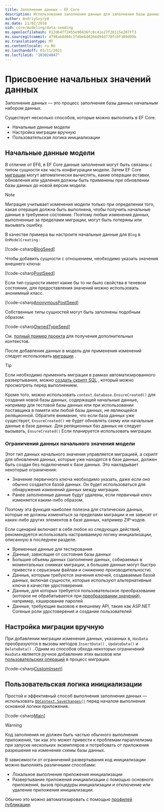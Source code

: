 ```yaml
---
title: Заполнение данных — EF Core
description: Использование заполнения данных для заполнения базы данных начальным набором данных с помощью Entity Framework Core
author: AndriySvyryd
ms.date: 11/02/2018
uid: core/modeling/data-seeding
ms.openlocfilehash: 812d64ff2455e90436fc8c41e27f28115e207ff3
ms.sourcegitcommit: 4798ab8d04c1fdbe6dd204d94d770fcbf309d09b
ms.translationtype: MT
ms.contentlocale: ru-RU
ms.lasthandoff: 03/11/2021
ms.locfileid: "103024047"
---
```

# <a name="data-seeding"></a>Присвоение начальных значений данных

Заполнение данных — это процесс заполнения базы данных начальным набором данных.

Существует несколько способов, которые можно выполнить в EF Core.

* Начальные данные модели
* Настройка миграции вручную
* Пользовательская логика инициализации

## <a name="model-seed-data"></a>Начальные данные модели

В отличие от EF6, в EF Core данные заполнения могут быть связаны с типом сущности как часть конфигурации модели. Затем EF Core [миграции](xref:core/managing-schemas/migrations/index) могут автоматически вычислять, какие операции вставки, обновления или удаления должны быть применены при обновлении базы данных до новой версии модели.

> [!NOTE]
> Миграция учитывает изменения модели только при определении того, какая операция должна быть выполнена, чтобы получить начальные данные в требуемое состояние. Поэтому любые изменения данных, выполненные за пределами миграции, могут быть потеряны или вызывать ошибку.

В качестве примера вы настроите начальные данные для `Blog` в `OnModelCreating` :

[!code-csharp[BlogSeed](../../../samples/core/Modeling/DataSeeding/DataSeedingContext.cs?name=BlogSeed)]

Чтобы добавить сущности с отношением, необходимо указать значения внешнего ключа:

[!code-csharp[PostSeed](../../../samples/core/Modeling/DataSeeding/DataSeedingContext.cs?name=PostSeed)]

Если тип сущности имеет какие бы то ни было свойства в теневом состоянии, для предоставления значений можно использовать анонимный класс.

[!code-csharp[AnonymousPostSeed](../../../samples/core/Modeling/DataSeeding/DataSeedingContext.cs?name=AnonymousPostSeed)]

Собственные типы сущностей могут быть заполнены подобным образом:

[!code-csharp[OwnedTypeSeed](../../../samples/core/Modeling/DataSeeding/DataSeedingContext.cs?name=OwnedTypeSeed)]

См. [полный пример проекта](https://github.com/dotnet/EntityFramework.Docs/tree/main/samples/core/Modeling/DataSeeding) для получения дополнительных контекстов.

После добавления данных в модель для применения изменений следует использовать [миграции](xref:core/managing-schemas/migrations/index) .

> [!TIP]
> Если необходимо применить миграции в рамках автоматизированного развертывания, можно [создать скрипт SQL](xref:core/managing-schemas/migrations/index#generate-sql-scripts) , который можно просмотреть перед выполнением.

Кроме того, можно использовать `context.Database.EnsureCreated()` для создания новой базы данных, содержащей начальные данные, например для тестовой базы данных или при использовании поставщика в памяти или любой базы данных, не являющейся реляционной. Обратите внимание, что если база данных уже существует, `EnsureCreated()` не будет обновлять схему или начальные данные в базе данных. Для реляционных баз данных не следует вызывать, `EnsureCreated()` Если планируется использовать миграции.

### <a name="limitations-of-model-seed-data"></a>Ограничения данных начального значения модели

Этот тип данных начального значения управляется миграцией, а скрипт для обновления данных, которые уже находятся в базе данных, должен быть создан без подключения к базе данных. Это накладывает некоторые ограничения:

* Значение первичного ключа необходимо указать, даже если оно обычно создается базой данных. Он будет использоваться для обнаружения изменений данных между миграции.
* Ранее заполненные данные будут удалены, если первичный ключ изменяется каким-либо образом.

Поэтому эта функция наиболее полезна для статических данных, которые не должны изменяться за пределами миграции и не зависят от каких-либо других элементов в базе данных, например ZIP-кодов.

Если сценарий включает в себя любое из следующих действий, рекомендуется использовать настраиваемую логику инициализации, описанную в последнем разделе.

* Временные данные для тестирования
* Данные, зависящие от состояния базы данных
* Большие объемы данных (заполнение данных, собираемых в моментальных снимках миграции, а большие данные могут быстро привести к серьезным файлам и снижению производительности).
* Данные, которым требуются значения ключей, создаваемые базой данных, включая сущности, которые используют альтернативные ключи в качестве удостоверения.
* Данные, для которых требуется пользовательское преобразование (которое не обрабатывается при [преобразовании значений](xref:core/modeling/value-conversions)), например, хэширование паролей
* Данные, требующие вызовов к внешнему API, такие как ASP.NET Coreные роли удостоверения и создание пользователей

## <a name="manual-migration-customization"></a>Настройка миграции вручную

При добавлении миграции изменения данных, указанных в, `HasData` преобразуются в вызовы методов `InsertData()` , `UpdateData()` и `DeleteData()` . Одним из способов обхода некоторых ограничений `HasData` является ручное добавление этих вызовов или [пользовательских операций](xref:core/managing-schemas/migrations/operations) в процесс миграции.

[!code-csharp[CustomInsert](../../../samples/core/Modeling/DataSeeding/Migrations/20181102235626_Initial.cs?name=CustomInsert)]

## <a name="custom-initialization-logic"></a>Пользовательская логика инициализации

Простой и эффективный способ выполнения заполнения данных — использовать [`DbContext.SaveChanges()`](xref:core/saving/index) перед началом выполнения основной логики приложения.

[!code-csharp[Main](../../../samples/core/Modeling/DataSeeding/Program.cs?name=CustomSeeding)]

> [!WARNING]
> Код заполнения не должен быть частью обычного выполнения приложения, так как это может привести к проблемам параллелизма при запуске нескольких экземпляров и потребовать от приложения разрешения на изменение схемы базы данных.

В зависимости от ограничений развертывания код инициализации можно выполнять различными способами:

* Локальное выполнение приложения инициализации
* Развертывание приложения инициализации с помощью основного приложения, вызов процедуры инициализации и отключение или удаление приложения инициализации.

Обычно это можно автоматизировать с помощью [профилей публикации](/aspnet/core/host-and-deploy/visual-studio-publish-profiles).
